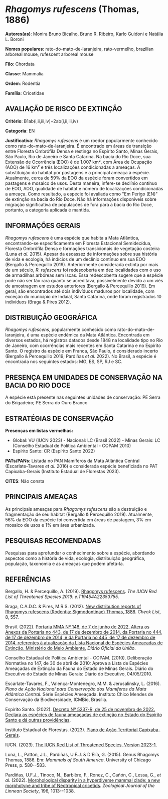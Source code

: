 # *Rhagomys rufescens* (Thomas, 1886)

**Autores(as)**: Monira Bruno Bicalho, Bruno R. Ribeiro, Karlo Guidoni e Natália L. Boroni

**Nomes populares**: rato-do-mato-de-laranjeira, rato-vermelho, brazilian arboreal mouse, rufescent arboreal mouse

**Filo**: Chordata

**Classe**: Mammalia

**Ordem**: Rodentia

**Família**: Cricetidae

## AVALIAÇÃO DE RISCO DE EXTINÇÃO

**Critério**: B1ab(i,ii,iii,iv)+2ab(i,ii,iii,iv)

**Categoria**: EN

**Justificativa**: *Rhagomys rufescens* é um roedor popularmente conhecido como rato-do-mato-de-laranjeira. É encontrado em áreas de transição entre Floresta Ombrófila Densa e restinga no Espírito Santo, Minas Gerais, São Paulo, Rio de Janeiro e Santa Catarina. Na bacia do Rio Doce, sua Extensão de Ocorrência (EOO) é de 1.007 km², com Área de Ocupação (AOO) de 16 km² e três localizações condicionadas a ameaças. A substituição do habitat por pastagens é a principal ameaça à espécie.  Atualmente, cerca de 59% da EOO da espécie foram convertidos em pastagens e mosaico de usos. Desta maneira, infere-se declínio contínuo de EOO, AOO, qualidade de habitat e número de localizações condicionadas a ameaça. Como resultado, a espécie foi avaliada como "Em Perigo (EN)" de extinção na bacia do Rio Doce. Não há informações disponíveis sobre migração significativa de populações de fora para a bacia do Rio Doce, portanto, a categoria aplicada é mantida.

## INFORMAÇÕES GERAIS

*Rhagomys rufescens* é uma espécie que habita a Mata Atlântica, encontrando-se especificamente em Floresta Estacional Semidecídua, Floresta Ombrófila Densa e formações transicionais de vegetação costeira (Luna *et al.* 2015). Apesar da escassez de informações sobre sua história de vida e ecologia, há indícios de um declínio contínuo em sua EOO (Bergallo & Percequillo 2019). Anteriormente considerada extinta por mais de um século, *R. rufescens* foi redescoberta em dez localidades com o uso de armadilhas arbóreas sem iscas. Essa redescoberta sugere que a espécie pode não ser tão rara quanto se acreditava, possivelmente devido a um viés de amostragem em estudos anteriores (Bergallo & Percequillo 2019). Em geral, são encontrados até dois indivíduos maduros por localidade, com exceção do município de Indaial, Santa Catarina, onde foram registrados 10 indivíduos (Braga & Pires 2012).

## DISTRIBUIÇÃO GEOGRÁFICA

*Rhagomys rufescens*, popularmente conhecido como rato-do-mato-de-laranjeira, é uma espécie endêmica da Mata Atlântica.  Encontrada em diversos estados, há registros datados desde 1848 na localidade tipo no Rio de Janeiro, com ocorrências mais recentes em Santa Catarina e no Espírito Santo. O registro da espécie em Franca, São Paulo, é considerado incerto (Bergallo & Percequillo 2019; Pardiñas *et al.* 2022). No Brasil, a espécie é encontrada nos seguintes estados: MG, ES, SP, RJ e SC.

## PRESENÇA EM UNIDADES DE CONSERVAÇÃO NA BACIA DO RIO DOCE

A espécie está presente nas seguintes unidades de conservação: PE Serra do Brigadeiro; PE Serra do Ouro Branco

## ESTRATÉGIAS DE CONSERVAÇÃO

**Presenças em listas vermelhas:**

-   Global: VU (IUCN 2023) -   Nacional: LC (Brasil 2022) -   Minas Gerais: LC (Conselho Estadual de Política Ambiental - COPAM
    2010)
-   Espírito Santo: CR (Espírito Santo 2022)

**PATs/PANs**: Listada no PAN Mamíferos da Mata Atlântica Central (Escarlate-Tavares *et al.* 2016) e considerada espécie beneficiada no PAT Capixaba-Gerais (Instituto Estadual de Florestas 2023).

**CITES**: Não consta

## PRINCIPAIS AMEAÇAS

As principais ameaças para *Rhagomys rufescens* são a destruição e fragmentação de seu habitat (Bergallo & Percequillo 2019). Atualmente, 56% da EOO da espécie foi convertida em áreas de pastagem, 3% em mosaico de usos e 1% em área urbanizada.

## PESQUISAS RECOMENDADAS

Pesquisas para aprofundar o conhecimento sobre a espécie, abordando aspectos como a história de vida, ecologia, distribuição geográfica, população, taxonomia e as ameaças que podem afetá-la.

## REFERÊNCIAS

Bergallo, H. & Percequillo, A. (2019). [Rhagomys rufescens](https://dx.doi.org/10.2305/IUCN.UK.2019-1.RLTS.T19454A22353755.en).  *The IUCN Red List of Threatened Species 2019: e.T19454A22353755*.

Braga, C.A.D.C. & Pires, M.R.S. (2012). [New distribution reports of Rhagomys rufescens (Rodentia: Sigmodontinae) Thomas, 1886](https://doi.org/10.15560/8.3.557). *Check List*, 8, 557.

Brasil. (2022). [Portaria MMA Nº 148, de 7 de junho de 2022. Altera os Anexos da Portaria no 443, de 17 de dezembro de 2014, da Portaria no 444, de 17 de dezembro de 2014, e da Portaria no 445, de 17 de dezembro de 2014, referentes à atualização da Lista Nacional de Espécies Ameaçadas de Extinção. Ministério do Meio Ambiente.](https://in.gov.br/en/web/dou/-/portaria-mma-n-148-de-7-de-junho-de-2022-406272733) *Diário Oficial da União*.

Conselho Estadual de Política Ambiental - COPAM. (2010). Deliberação Normativa no 147, de 30 de abril de 2010: Aprova a Lista de Espécies Ameaçadas de Extinção da Fauna do Estado de Minas Gerais. Diário do Executivo do Estado de Minas Gerais: Diário do Executivo, 04/05/2010.

Escarlate-Tavares, F., Valença-Montenegro, M.M. & Jerusalinsky, L.  (2016). *Plano de Ação Nacional para Conservação dos Mamíferos da Mata Atlântica Central*. Série Espécies Ameaçada. Instituto Chico Mendes de Conservação da Biodiversidade, ICMBio, Brasília.

Espírito Santo. (2022). [Decreto Nº 5237-R, de 25 de novembro de 2022.  Declara as espécies de fauna ameaçadas de extinção no Estado do Espírito Santo e dá outras providências](https://iema.es.gov.br/Media/iema/FAUNA/Decreto%205237-R_2022_25-Nov%20-%20Fauna%20(s-peixes)%20-%20Lista%20de%20Esp%C3%A9cies%20Amea%C3%A7adas%20de%20Extin%C3%A7%C3%A3o.pdf).

Instituto Estadual de Florestas. (2023). [Plano de Ação Territorial Capixaba-Gerais](http://www.ief.mg.gov.br/biodiversidade/-planodeacaoterritorialcapixabagerais).

IUCN. (2023). [The IUCN Red List of Threatened Species. Version 2023-1.](https://www.iucnredlist.org.)

Luna, L., Patton, J.L., Pardiñas, U.F.J. & D'Elía, G. (2015). Genus Rhagomys Thomas, 1886. Em: *Mammals of South America*. University of Chicago Press, p. 580--583.

Pardiñas, U.F.J., Tinoco, N., Barbière, F., Ronez, C., Cañón, C., Lessa, G., *et al.* (2022). [Morphological disparity in a hyperdiverse mammal clade: a new morphotype and tribe of Neotropical cricetids](https://doi.org/10.1093/zoolinnean/zlac016). *Zoological Journal of the Linnean Society*, 196, 1013--1038.
